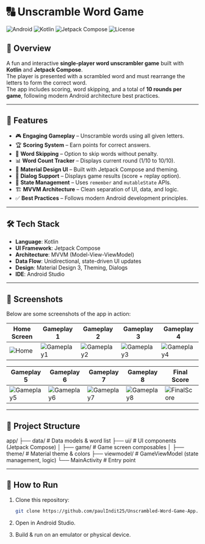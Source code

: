 # 🔠 Unscramble Word Game
![Android](https://img.shields.io/badge/Android-3DDC84?style=for-the-badge&logo=android&logoColor=white)
![Kotlin](https://img.shields.io/badge/Kotlin-7F52FF?style=for-the-badge&logo=kotlin&logoColor=white)
![Jetpack Compose](https://img.shields.io/badge/Jetpack%20Compose-4285F4?style=for-the-badge&logo=jetpackcompose&logoColor=white)
![License](https://img.shields.io/badge/License-MIT-green?style=for-the-badge)

## 📖 Overview
A fun and interactive **single-player word unscrambler game** built with **Kotlin** and **Jetpack Compose**.  
The player is presented with a scrambled word and must rearrange the letters to form the correct word.  
The app includes scoring, word skipping, and a total of **10 rounds per game**, following modern Android architecture best practices.

---

## 🚀 Features

- 🎮 **Engaging Gameplay** – Unscramble words using all given letters.
- 🏆 **Scoring System** – Earn points for correct answers.
- 🔄 **Word Skipping** – Option to skip words without penalty.
- 📊 **Word Count Tracker** – Displays current round (1/10 to 10/10).
- 🎨 **Material Design UI** – Built with Jetpack Compose and theming.
- 📱 **Dialog Support** – Displays game results (score + replay option).
- 🧩 **State Management** – Uses `remember` and `mutableState` APIs.
- 🏗 **MVVM Architecture** – Clean separation of UI, data, and logic.
- ✅ **Best Practices** – Follows modern Android development principles.

---

## 🛠️ Tech Stack

- **Language**: Kotlin
- **UI Framework**: Jetpack Compose
- **Architecture**: MVVM (Model-View-ViewModel)
- **Data Flow**: Unidirectional, state-driven UI updates
- **Design**: Material Design 3, Theming, Dialogs
- **IDE**: Android Studio

---

## 📸 Screenshots

Below are some screenshots of the app in action:


| Home Screen | Gameplay 1 | Gameplay 2 | Gameplay 3 | Gameplay 4 |
|-------------|------------|------------|------------|------------|
| ![Home](img/home.png) | ![Gameplay1](img/game1.png) | ![Gameplay2](img/game2.png) | ![Gameplay3](img/game3.png) | ![Gameplay4](img/game4.png) |

| Gameplay 5 | Gameplay 6 | Gameplay 7 | Gameplay 8 | Final Score |
|------------|------------|------------|------------|-------------|
| ![Gameplay5](img/game5.png) | ![Gameplay6](img/game6.png) | ![Gameplay7](img/game7.png) | ![Gameplay8](img/game8.png) | ![FinalScore](img/final.png) |


---

## 📂 Project Structure

app/
├── data/ # Data models & word list
├── ui/ # UI components (Jetpack Compose)
│ ├── game/ # Game screen composables
│ ├── theme/ # Material theme & colors
├── viewmodel/ # GameViewModel (state management, logic)
└── MainActivity # Entry point

---

## 🎯 How to Run

1. Clone this repository:
   ```bash
   git clone https://github.com/paulIndit25/Unscrambled-Word-Game-App.git
   
2. Open in Android Studio.

3. Build & run on an emulator or physical device.
